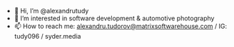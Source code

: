 - 👋 Hi, I’m @alexandrutudy
- 👀 I’m interested in software development & automotive photography
- 📫 How to reach me: alexandru.tudorov@matrixsoftwarehouse.com / IG: tudy096 / syder.media

